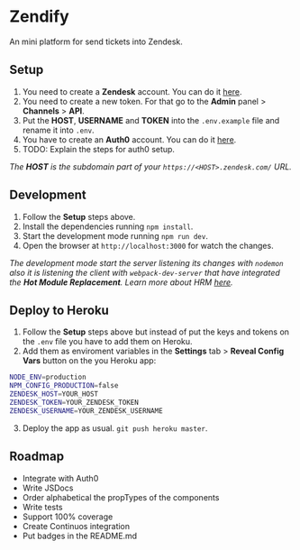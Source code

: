 # Zendify
An mini platform for send tickets into Zendesk.

## Setup
1. You need to create a **Zendesk** account. You can do it  [here](https://www.zendesk.com/register/#getstarted).
2. You need to create a new token. For that go to the **Admin** panel > **Channels** > **API**.
3. Put the **HOST**, **USERNAME** and **TOKEN** into the `.env.example` file and rename it into `.env`.
3. You have to create an **Auth0** account. You can do it [here](https://manage.auth0.com/login).
4. TODO: Explain the steps for auth0 setup.

_The **HOST** is the subdomain part of your `https://<HOST>.zendesk.com/` URL._

## Development
1. Follow the **Setup** steps above.
2. Install the dependencies running `npm install`.
3. Start the development mode running `npm run dev`.
4. Open the browser at `http://localhost:3000` for watch the changes.

_The development mode start the server listening its changes with `nodemon` also it is listening the client with `webpack-dev-server` that have integrated the **Hot Module Replacement**. Learn more about HRM [here](https://github.com/webpack/docs/wiki/hot-module-replacement-with-webpack)._

## Deploy to Heroku
1. Follow the **Setup** steps above but instead of put the keys and tokens on the `.env` file you have to add them on Heroku.
2. Add them as enviroment variables in the **Settings** tab > **Reveal Config Vars** button on the you Heroku app:
```bash
NODE_ENV=production
NPM_CONFIG_PRODUCTION=false
ZENDESK_HOST=YOUR_HOST
ZENDESK_TOKEN=YOUR_ZENDESK_TOKEN
ZENDESK_USERNAME=YOUR_ZENDESK_USERNAME
```
3. Deploy the app as usual. `git push heroku master`.

## Roadmap
* Integrate with Auth0
* Write JSDocs
* Order alphabetical the propTypes of the components
* Write tests
* Support 100% coverage
* Create Continuos integration
* Put badges in the README.md
